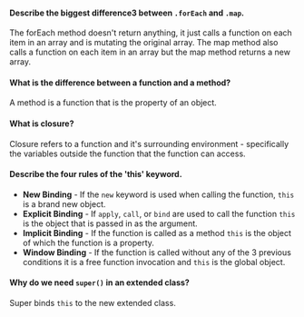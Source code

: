 #### Describe the biggest difference3 between `.forEach` and `.map`.

The forEach method doesn't return anything, it just calls a function on each item in an array and is mutating the original array. The map method also calls a function on each item in an array but the map method returns a new array.

#### What is the difference between a function and a method?

A method is a function that is the property of an object.

#### What is closure?

Closure refers to a function and it's surrounding environment - specifically the variables outside the function that the function can access.

#### Describe the four rules of the 'this' keyword.

- **New Binding** - If the `new` keyword is used when calling the function, `this` is a brand new object.
- **Explicit Binding** - If `apply`, `call`, or `bind` are used to call the function `this` is the object that is passed in as the argument.
- **Implicit Binding** - If the function is called as a method `this` is the object of which the function is a property.
- **Window Binding** - If the function is called without any of the 3 previous conditions it is a free function invocation and `this` is the global object.

#### Why do we need `super()` in an extended class?

Super binds `this` to the new extended class.

